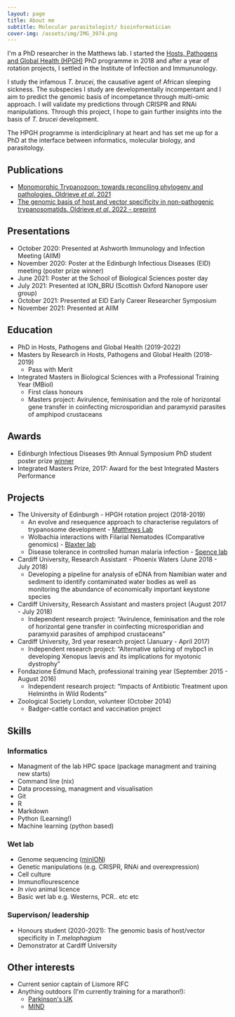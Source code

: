 ```yaml
---
layout: page
title: About me
subtitle: Molecular parasitologist/ bioinformatician
cover-img: /assets/img/IMG_3974.png
---
```


I'm a PhD researcher in the Matthews lab. I started the [Hosts, Pathogens and Global Health (HPGH)](https://www.ed.ac.uk/edinburgh-infectious-diseases/teaching/phd-programmes/hosts-pathogens-global-health) PhD programme in 2018 and after a year of rotation projects, I settled in the Institute of Infection and Immununology. 

I study the infamous _T. brucei_, the causative agent of African sleeping sickness. The subspecies I study are developmentally incompentant and I aim to predict the genomic basis of incompetance through multi-omic approach. I will validate my predictions through CRISPR and RNAi manipulations. Through this project, I hope to gain further insights into the basis of _T. brucei_ development.  

The HPGH programme is interdiciplinary at heart and has set me up for a PhD at the interface between informatics, molecular biology, and parasitology.

## Publications

* [Monomorphic Trypanozoon: towards reconciling phylogeny and pathologies. Oldrieve _et al_. 2021](https://www.microbiologyresearch.org/content/journal/mgen/10.1099/mgen.0.000632)
* [The genomic basis of host and vector specificity in non-pathogenic trypanosomatids. Oldrieve _et al_. 2022 - preprint](https://www.biorxiv.org/content/10.1101/2022.01.05.475049v1)

## Presentations
* October 2020: Presented at Ashworth Immunology and Infection Meeting (AIIM)
* November 2020: Poster at the Edinburgh Infectious Diseases (EID) meeting (poster prize winner)
* June 2021: Poster at the School of Biological Sciences poster day
* July 2021: Presented at ION_BRU (Scottish Oxford Nanopore user group)
* October 2021: Presented at EID Early Career Researcher Symposium
* November 2021: Presented at AIIM


## Education
* PhD in Hosts, Pathogens and Global Health (2019-2022)
* Masters by Research in Hosts, Pathogens and Global Health (2018-2019)
  * Pass with Merit
* Integrated Masters in Biological Sciences with a Professional Training Year (MBiol)
  * First class honours
  * Masters project: Avirulence, feminisation and the role of horizontal gene transfer in coinfecting microsporidian and paramyxid parasites of amphipod crustaceans

## Awards
  * Edinburgh Infectious Diseases 9th Annual Symposium PhD student poster prize [winner](https://www.ed.ac.uk/edinburgh-infectious-diseases/news/events-archive/9th-annual-edinburgh-infectious-diseases-symposium)
  * Integrated Masters Prize, 2017: Award for the best Integrated Masters Performance
  
## Projects
* The University of Edinburgh - HPGH rotation project (2018-2019)
  * An evolve and resequence approach to characterise regulators of trypanosome development - [Matthews Lab](https://matthews.bio.ed.ac.uk)
  * Wolbachia interactions with Filarial Nematodes (Comparative genomics) - [Blaxter lab](http://www.nematodes.org/lab/)
  * Disease tolerance in controlled human malaria infection - [Spence lab](https://www.malariaimmunology.com/who-we-are)
* Cardiff University, Research Assistant - Phoenix Waters (June 2018 - July 2018)
  * Developing a pipeline for analysis of eDNA from Namibian water and sediment to identify contaminated water bodies as well as monitoring the abundance of economically important keystone species
* Cardiff University, Research Assistant and masters project (August 2017 - July 2018)
  * Independent research project: “Avirulence, feminisation and the role of horizontal gene transfer in coinfecting microsporidian and paramyxid parasites of amphipod crustaceans”
* Cardiff University, 3rd year research project (January - April 2017)
  * Independent research project: “Alternative splicing of mybpc1 in developing Xenopus laevis and its implications for myotonic dystrophy”
* Fondazione Edmund Mach, professional training year (September 2015 - August 2016)
  * Independent research project: “Impacts of Antibiotic Treatment upon Helminths in Wild Rodents”
* Zoological Society London, volunteer (October 2014)
  * Badger-cattle contact and vaccination project

## Skills

### Informatics
* Managment of the lab HPC space (package managment and training new starts) 
* Command line (nix)
* Data processing, managment and visualisation
* Git
* R
* Markdown
* Python (Learning!)
* Machine learning (python based)

### Wet lab
* Genome sequencing ([minION](https://goldrieve.github.io/2020-03-31-kitchen-genome/))
* Genetic manipulations (e.g. CRISPR, RNAi and overexpression)
* Cell culture
* Immunoflourescence
* _In vivo_ animal licence
* Basic wet lab e.g. Westerns, PCR.. etc etc

### Supervison/ leadership
* Honours student (2020-2021): The genomic basis of host/vector specificity in _T.melophagium_
* Demonstrator at Cardiff University

## Other interests
* Current senior captain of Lismore RFC
* Anything outdoors (I'm currently training for a marathon!):
  * [Parkinson's UK](https://www.justgiving.com/fundraising/guy-oldrieve)
  * [MIND](https://www.justgiving.com/fundraising/ogahb)
